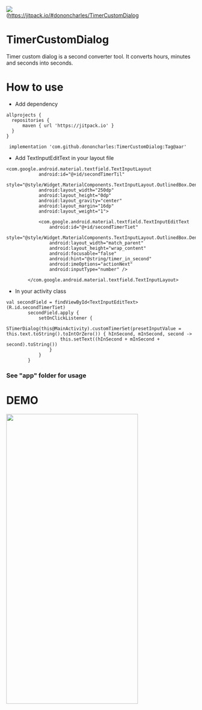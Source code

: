 ![](https://jitpack.io/v/dononcharles/TimerCustomDialog.svg)  
(https://jitpack.io/#dononcharles/TimerCustomDialog

# TimerCustomDialog
Timer custom dialog is a second converter tool. It converts hours, minutes and seconds into seconds.

# How to use
* Add dependency
```
allprojects {
  repositories {
      maven { url 'https://jitpack.io' }
  }
}
```
```
 implementation 'com.github.dononcharles:TimerCustomDialog:Tag@aar'
```
* Add TextInputEditText in your layout file
```
<com.google.android.material.textfield.TextInputLayout
            android:id="@+id/secondTimerTil"
            style="@style/Widget.MaterialComponents.TextInputLayout.OutlinedBox.Dense"
            android:layout_width="250dp"
            android:layout_height="0dp"
            android:layout_gravity="center"
            android:layout_margin="16dp"
            android:layout_weight="1">

            <com.google.android.material.textfield.TextInputEditText
                android:id="@+id/secondTimerTiet"
                style="@style/Widget.MaterialComponents.TextInputLayout.OutlinedBox.Dense"
                android:layout_width="match_parent"
                android:layout_height="wrap_content"
                android:focusable="false"
                android:hint="@string/timer_in_second"
                android:imeOptions="actionNext"
                android:inputType="number" />

        </com.google.android.material.textfield.TextInputLayout>
```
* In your activity class
```
val secondField = findViewById<TextInputEditText>(R.id.secondTimerTiet)
        secondField.apply {
            setOnClickListener {
                STimerDialog(this@MainActivity).customTimerSet(presetInputValue = this.text.toString().toIntOrZero()) { hInSecond, mInSecond, second ->
                    this.setText((hInSecond + mInSecond + second).toString())
                }
            }
        }
```

### See "app" folder for usage

# DEMO
<img src="https://github.com/dononcharles/TimerCustomDialog/blob/master/snapshot.gif" width="350" height="768"/>